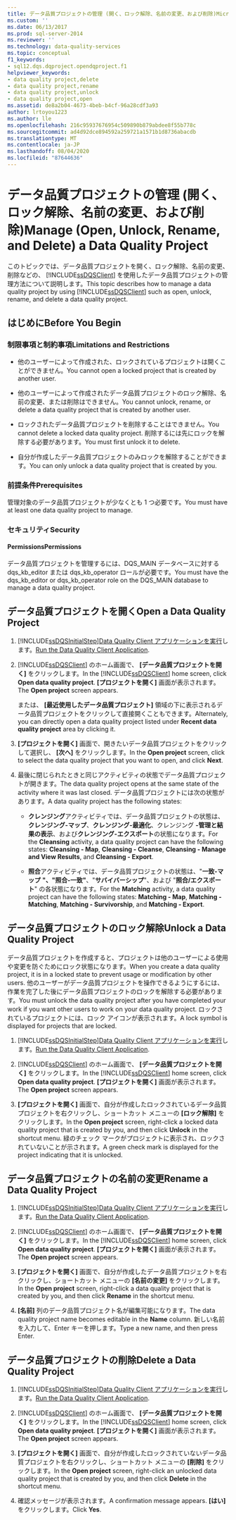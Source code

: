 ```yaml
---
title: データ品質プロジェクトの管理 (開く、ロック解除、名前の変更、および削除)Microsoft Docs
ms.custom: ''
ms.date: 06/13/2017
ms.prod: sql-server-2014
ms.reviewer: ''
ms.technology: data-quality-services
ms.topic: conceptual
f1_keywords:
- sql12.dqs.dqproject.opendqproject.f1
helpviewer_keywords:
- data quality project,delete
- data quality project,rename
- data quality project,unlock
- data quality project,open
ms.assetid: de8a2b04-4673-4beb-b4cf-96a28cdf3a93
author: lrtoyou1223
ms.author: lle
ms.openlocfilehash: 216c95937676954c509890b879abdee8f55b778c
ms.sourcegitcommit: ad4d92dce894592a259721a1571b1d8736abacdb
ms.translationtype: MT
ms.contentlocale: ja-JP
ms.lasthandoff: 08/04/2020
ms.locfileid: "87644636"
---
```

# <a name="manage-open-unlock-rename-and-delete-a-data-quality-project"></a><span data-ttu-id="f7e2d-102">データ品質プロジェクトの管理 (開く、ロック解除、名前の変更、および削除)</span><span class="sxs-lookup"><span data-stu-id="f7e2d-102">Manage (Open, Unlock, Rename, and Delete) a Data Quality Project</span></span>
  <span data-ttu-id="f7e2d-103">このトピックでは、データ品質プロジェクトを開く、ロック解除、名前の変更、削除などの、 [!INCLUDE[ssDQSClient](../includes/ssdqsclient-md.md)] を使用したデータ品質プロジェクトの管理方法について説明します。</span><span class="sxs-lookup"><span data-stu-id="f7e2d-103">This topic describes how to manage a data quality project by using [!INCLUDE[ssDQSClient](../includes/ssdqsclient-md.md)] such as open, unlock, rename, and delete a data quality project.</span></span>  
  
##  <a name="before-you-begin"></a><a name="BeforeYouBegin"></a> <span data-ttu-id="f7e2d-104">はじめに</span><span class="sxs-lookup"><span data-stu-id="f7e2d-104">Before You Begin</span></span>  
  
###  <a name="limitations-and-restrictions"></a><a name="LimitationsRestrictions"></a> <span data-ttu-id="f7e2d-105">制限事項と制約事項</span><span class="sxs-lookup"><span data-stu-id="f7e2d-105">Limitations and Restrictions</span></span>  
  
-   <span data-ttu-id="f7e2d-106">他のユーザーによって作成された、ロックされているプロジェクトは開くことができません。</span><span class="sxs-lookup"><span data-stu-id="f7e2d-106">You cannot open a locked project that is created by another user.</span></span>  
  
-   <span data-ttu-id="f7e2d-107">他のユーザーによって作成されたデータ品質プロジェクトのロック解除、名前の変更、または削除はできません。</span><span class="sxs-lookup"><span data-stu-id="f7e2d-107">You cannot unlock, rename, or delete a data quality project that is created by another user.</span></span>  
  
-   <span data-ttu-id="f7e2d-108">ロックされたデータ品質プロジェクトを削除することはできません。</span><span class="sxs-lookup"><span data-stu-id="f7e2d-108">You cannot delete a locked data quality project.</span></span> <span data-ttu-id="f7e2d-109">削除するには先にロックを解除する必要があります。</span><span class="sxs-lookup"><span data-stu-id="f7e2d-109">You must first unlock it to delete.</span></span>  
  
-   <span data-ttu-id="f7e2d-110">自分が作成したデータ品質プロジェクトのみロックを解除することができます。</span><span class="sxs-lookup"><span data-stu-id="f7e2d-110">You can only unlock a data quality project that is created by you.</span></span>  
  
###  <a name="prerequisites"></a><a name="Prerequisites"></a> <span data-ttu-id="f7e2d-111">前提条件</span><span class="sxs-lookup"><span data-stu-id="f7e2d-111">Prerequisites</span></span>  
 <span data-ttu-id="f7e2d-112">管理対象のデータ品質プロジェクトが少なくとも 1 つ必要です。</span><span class="sxs-lookup"><span data-stu-id="f7e2d-112">You must have at least one data quality project to manage.</span></span>  
  
###  <a name="security"></a><a name="Security"></a> <span data-ttu-id="f7e2d-113">セキュリティ</span><span class="sxs-lookup"><span data-stu-id="f7e2d-113">Security</span></span>  
  
####  <a name="permissions"></a><a name="Permissions"></a> <span data-ttu-id="f7e2d-114">Permissions</span><span class="sxs-lookup"><span data-stu-id="f7e2d-114">Permissions</span></span>  
 <span data-ttu-id="f7e2d-115">データ品質プロジェクトを管理するには、DQS_MAIN データベースに対する dqs_kb_editor または dqs_kb_operator ロールが必要です。</span><span class="sxs-lookup"><span data-stu-id="f7e2d-115">You must have the dqs_kb_editor or dqs_kb_operator role on the DQS_MAIN database to manage a data quality project.</span></span>  
  
##  <a name="open-a-data-quality-project"></a><a name="Open"></a> <span data-ttu-id="f7e2d-116">データ品質プロジェクトを開く</span><span class="sxs-lookup"><span data-stu-id="f7e2d-116">Open a Data Quality Project</span></span>  
  
1.  [!INCLUDE[ssDQSInitialStep](../includes/ssdqsinitialstep-md.md)]<span data-ttu-id="f7e2d-117">[Data Quality Client アプリケーションを実行](../../2014/data-quality-services/run-the-data-quality-client-application.md)します。</span><span class="sxs-lookup"><span data-stu-id="f7e2d-117">[Run the Data Quality Client Application](../../2014/data-quality-services/run-the-data-quality-client-application.md).</span></span>  
  
2.  <span data-ttu-id="f7e2d-118">[!INCLUDE[ssDQSClient](../includes/ssdqsclient-md.md)] のホーム画面で、 **[データ品質プロジェクトを開く]** をクリックします。</span><span class="sxs-lookup"><span data-stu-id="f7e2d-118">In the [!INCLUDE[ssDQSClient](../includes/ssdqsclient-md.md)] home screen, click **Open data quality project**.</span></span> <span data-ttu-id="f7e2d-119">**[プロジェクトを開く]** 画面が表示されます。</span><span class="sxs-lookup"><span data-stu-id="f7e2d-119">The **Open project** screen appears.</span></span>  
  
     <span data-ttu-id="f7e2d-120">または、 **[最近使用したデータ品質プロジェクト]** 領域の下に表示されるデータ品質プロジェクトをクリックして直接開くこともできます。</span><span class="sxs-lookup"><span data-stu-id="f7e2d-120">Alternately, you can directly open a data quality project listed under **Recent data quality project** area by clicking it.</span></span>  
  
3.  <span data-ttu-id="f7e2d-121">**[プロジェクトを開く]** 画面で、開きたいデータ品質プロジェクトをクリックして選択し、 **[次へ]** をクリックします。</span><span class="sxs-lookup"><span data-stu-id="f7e2d-121">In the **Open project** screen, click to select the data quality project that you want to open, and click **Next**.</span></span>  
  
4.  <span data-ttu-id="f7e2d-122">最後に閉じられたときと同じアクティビティの状態でデータ品質プロジェクトが開きます。</span><span class="sxs-lookup"><span data-stu-id="f7e2d-122">The data quality project opens at the same state of the activity where it was last closed.</span></span> <span data-ttu-id="f7e2d-123">データ品質プロジェクトには次の状態があります。</span><span class="sxs-lookup"><span data-stu-id="f7e2d-123">A data quality project has the following states:</span></span>  
  
    -   <span data-ttu-id="f7e2d-124">**クレンジング**アクティビティでは、データ品質プロジェクトの状態は、**クレンジング-マップ**、**クレンジング-最適化**、クレンジング **-管理と結果の表示**、および**クレンジング-エクスポート**の状態になります。</span><span class="sxs-lookup"><span data-stu-id="f7e2d-124">For the **Cleansing** activity, a data quality project can have the following states: **Cleansing - Map**, **Cleansing - Cleanse**, **Cleansing - Manage and View Results**, and **Cleansing - Export**.</span></span>  
  
    -   <span data-ttu-id="f7e2d-125">**照合**アクティビティでは、データ品質プロジェクトの状態は、"**一致-マップ** **"、"照合-一致"**、"**サバイバーシップ**"、および "**照合/エクスポート**" の各状態になります。</span><span class="sxs-lookup"><span data-stu-id="f7e2d-125">For the **Matching** activity, a data quality project can have the following states: **Matching - Map**, **Matching - Matching**, **Matching - Survivorship**, and **Matching - Export**.</span></span>  
  
##  <a name="unlock-a-data-quality-project"></a><a name="Unlock"></a> <span data-ttu-id="f7e2d-126">データ品質プロジェクトのロック解除</span><span class="sxs-lookup"><span data-stu-id="f7e2d-126">Unlock a Data Quality Project</span></span>  
 <span data-ttu-id="f7e2d-127">データ品質プロジェクトを作成すると、プロジェクトは他のユーザーによる使用や変更を防ぐためにロック状態になります。</span><span class="sxs-lookup"><span data-stu-id="f7e2d-127">When you create a data quality project, it is in a locked state to prevent usage or modification by other users.</span></span> <span data-ttu-id="f7e2d-128">他のユーザーがデータ品質プロジェクトを操作できるようにするには、作業を完了した後にデータ品質プロジェクトのロックを解除する必要があります。</span><span class="sxs-lookup"><span data-stu-id="f7e2d-128">You must unlock the data quality project after you have completed your work if you want other users to work on your data quality project.</span></span> <span data-ttu-id="f7e2d-129">ロックされているプロジェクトには、ロック アイコンが表示されます。</span><span class="sxs-lookup"><span data-stu-id="f7e2d-129">A lock symbol is displayed for projects that are locked.</span></span>  
  
1.  [!INCLUDE[ssDQSInitialStep](../includes/ssdqsinitialstep-md.md)]<span data-ttu-id="f7e2d-130">[Data Quality Client アプリケーションを実行](../../2014/data-quality-services/run-the-data-quality-client-application.md)します。</span><span class="sxs-lookup"><span data-stu-id="f7e2d-130">[Run the Data Quality Client Application](../../2014/data-quality-services/run-the-data-quality-client-application.md).</span></span>  
  
2.  <span data-ttu-id="f7e2d-131">[!INCLUDE[ssDQSClient](../includes/ssdqsclient-md.md)] のホーム画面で、 **[データ品質プロジェクトを開く]** をクリックします。</span><span class="sxs-lookup"><span data-stu-id="f7e2d-131">In the [!INCLUDE[ssDQSClient](../includes/ssdqsclient-md.md)] home screen, click **Open data quality project**.</span></span> <span data-ttu-id="f7e2d-132">**[プロジェクトを開く]** 画面が表示されます。</span><span class="sxs-lookup"><span data-stu-id="f7e2d-132">The **Open project** screen appears.</span></span>  
  
3.  <span data-ttu-id="f7e2d-133">**[プロジェクトを開く]** 画面で、自分が作成したロックされているデータ品質プロジェクトを右クリックし、ショートカット メニューの **[ロック解除]** をクリックします。</span><span class="sxs-lookup"><span data-stu-id="f7e2d-133">In the **Open project** screen, right-click a locked data quality project that is created by you, and then click **Unlock** in the shortcut menu.</span></span> <span data-ttu-id="f7e2d-134">緑のチェック マークがプロジェクトに表示され、ロックされていないことが示されます。</span><span class="sxs-lookup"><span data-stu-id="f7e2d-134">A green check mark is displayed for the project indicating that it is unlocked.</span></span>  
  
##  <a name="rename-a-data-quality-project"></a><a name="Rename"></a> <span data-ttu-id="f7e2d-135">データ品質プロジェクトの名前の変更</span><span class="sxs-lookup"><span data-stu-id="f7e2d-135">Rename a Data Quality Project</span></span>  
  
1.  [!INCLUDE[ssDQSInitialStep](../includes/ssdqsinitialstep-md.md)]<span data-ttu-id="f7e2d-136">[Data Quality Client アプリケーションを実行](../../2014/data-quality-services/run-the-data-quality-client-application.md)します。</span><span class="sxs-lookup"><span data-stu-id="f7e2d-136">[Run the Data Quality Client Application](../../2014/data-quality-services/run-the-data-quality-client-application.md).</span></span>  
  
2.  <span data-ttu-id="f7e2d-137">[!INCLUDE[ssDQSClient](../includes/ssdqsclient-md.md)] のホーム画面で、 **[データ品質プロジェクトを開く]** をクリックします。</span><span class="sxs-lookup"><span data-stu-id="f7e2d-137">In the [!INCLUDE[ssDQSClient](../includes/ssdqsclient-md.md)] home screen, click **Open data quality project**.</span></span> <span data-ttu-id="f7e2d-138">**[プロジェクトを開く]** 画面が表示されます。</span><span class="sxs-lookup"><span data-stu-id="f7e2d-138">The **Open project** screen appears.</span></span>  
  
3.  <span data-ttu-id="f7e2d-139">**[プロジェクトを開く]** 画面で、自分が作成したデータ品質プロジェクトを右クリックし、ショートカット メニューの **[名前の変更]** をクリックします。</span><span class="sxs-lookup"><span data-stu-id="f7e2d-139">In the **Open project** screen, right-click a data quality project that is created by you, and then click **Rename** in the shortcut menu.</span></span>  
  
4.  <span data-ttu-id="f7e2d-140">**[名前]** 列のデータ品質プロジェクト名が編集可能になります。</span><span class="sxs-lookup"><span data-stu-id="f7e2d-140">The data quality project name becomes editable in the **Name** column.</span></span> <span data-ttu-id="f7e2d-141">新しい名前を入力して、Enter キーを押します。</span><span class="sxs-lookup"><span data-stu-id="f7e2d-141">Type a new name, and then press Enter.</span></span>  
  
##  <a name="delete-a-data-quality-project"></a><a name="Delete"></a> <span data-ttu-id="f7e2d-142">データ品質プロジェクトの削除</span><span class="sxs-lookup"><span data-stu-id="f7e2d-142">Delete a Data Quality Project</span></span>  
  
1.  [!INCLUDE[ssDQSInitialStep](../includes/ssdqsinitialstep-md.md)]<span data-ttu-id="f7e2d-143">[Data Quality Client アプリケーションを実行](../../2014/data-quality-services/run-the-data-quality-client-application.md)します。</span><span class="sxs-lookup"><span data-stu-id="f7e2d-143">[Run the Data Quality Client Application](../../2014/data-quality-services/run-the-data-quality-client-application.md).</span></span>  
  
2.  <span data-ttu-id="f7e2d-144">[!INCLUDE[ssDQSClient](../includes/ssdqsclient-md.md)] のホーム画面で、 **[データ品質プロジェクトを開く]** をクリックします。</span><span class="sxs-lookup"><span data-stu-id="f7e2d-144">In the [!INCLUDE[ssDQSClient](../includes/ssdqsclient-md.md)] home screen, click **Open data quality project**.</span></span> <span data-ttu-id="f7e2d-145">**[プロジェクトを開く]** 画面が表示されます。</span><span class="sxs-lookup"><span data-stu-id="f7e2d-145">The **Open project** screen appears.</span></span>  
  
3.  <span data-ttu-id="f7e2d-146">**[プロジェクトを開く]** 画面で、自分が作成したロックされていないデータ品質プロジェクトを右クリックし、ショートカット メニューの **[削除]** をクリックします。</span><span class="sxs-lookup"><span data-stu-id="f7e2d-146">In the **Open project** screen, right-click an unlocked data quality project that is created by you, and then click **Delete** in the shortcut menu.</span></span>  
  
4.  <span data-ttu-id="f7e2d-147">確認メッセージが表示されます。</span><span class="sxs-lookup"><span data-stu-id="f7e2d-147">A confirmation message appears.</span></span> <span data-ttu-id="f7e2d-148">**[はい]** をクリックします。</span><span class="sxs-lookup"><span data-stu-id="f7e2d-148">Click **Yes**.</span></span>  
  
  
